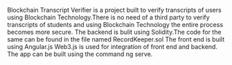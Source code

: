 Blockchain Transcript Verifier is a project built to verify transcripts of users using Blockchain Technology.There is no need of a third party to verify transcripts of students and using Blockchain Technology the entire process becomes more secure.
The backend is bulit using Solidity.The code for the same can be found in the file named RecordKeeper.sol
The front end is built using Angular.js
Web3.js is used for integration of front end and backend.
The app can be built using the command ng serve.
